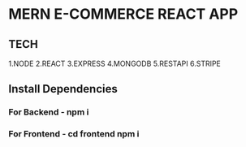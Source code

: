 # MERN E-COMMERCE REACT APP

## TECH

1.NODE
2.REACT
3.EXPRESS
4.MONGODB
5.RESTAPI
6.STRIPE

## Install Dependencies

### For Backend - npm i

### For Frontend - cd frontend npm i
